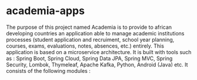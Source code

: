 # academia-apps

The purpose of this project named Academia is to provide to african developing countries an application able to manage academic institutions processes (student application and recruiment, school year planning, courses, exams, evaluations, notes, absences, etc.) entirely. 
This application is based on a microservice architecture. It is built with tools such as : Spring Boot, Spring Cloud, Spring Data JPA, Spring MVC, Spring Security, Lombok, Thymeleaf, Apache Kafka, Python, Android (Java) etc. 
It consists of the following modules :
